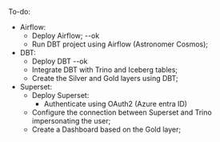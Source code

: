 To-do:

* Airflow:
    * Deploy Airflow; --ok
    * Run DBT project using Airflow (Astronomer Cosmos);
* DBT:
    * Deploy DBT --ok
    * Integrate DBT with Trino and Iceberg tables;
    * Create the Silver and Gold layers using DBT;
* Superset:
    * Deploy Superset:
        * Authenticate using OAuth2 (Azure entra ID)
    * Configure the connection between Superset and Trino impersonating the user;
    * Create a Dashboard based on the Gold layer;